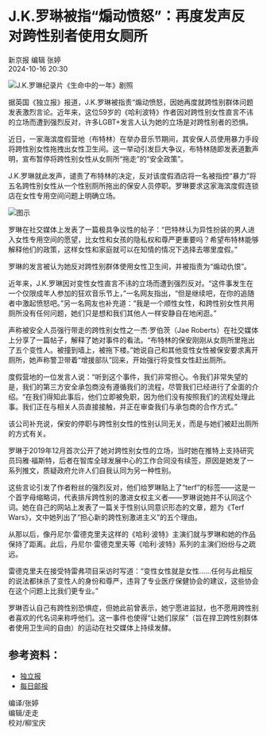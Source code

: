 # J.K.罗琳被指“煽动愤怒”：再度发声反对跨性别者使用女厕所

新京报 编辑 张婷  
2024-10-16 20:30

![J.K.罗琳纪录片《生命中的一年》剧照](https://media.bjnews.com.cn/column/2023/09/07/5363874361629549726.jpg)

据英国《独立报》报道，J.K.罗琳被指责“煽动愤怒，因她再度就跨性别群体问题发表激烈言论。近年来，这位59岁的《哈利波特》作者因对跨性别女性直言不讳的立场而遭到强烈反对，许多LGBT+发言人认为她的立场是对跨性别者的恐惧。

近日，一家海滨度假营地（布特林）在举办音乐节期间，其安保人员使用暴力手段将跨性别女性拖拽出女性卫生间。这一举动引发巨大争议，布特林随即发表道歉声明，宣布暂停将跨性别女性从女厕所“拖走”的“安全政策”。

J.K.罗琳就此发声，谴责了布特林的决定，反对该度假酒店将一名被指控“暴力”将五名跨性别女性从一个性别厕所拖出的保安人员停职。罗琳要求这家海滨度假连锁店在女性专用空间问题上明确立场。

![图示](https://media.bjnews.com.cn/fz/html/AttachPubDev/2024/10/mapj20241016203002196746.png)

罗琳在社交媒体上发表了一篇极具争议性的帖子：“巴特林认为异性扮装的男人进入女性专用空间的愿望，比女性和女孩的隐私权和尊严更重要吗？希望布特林能够解释他们的政策，这样女性和家庭就可以在知情的情况下选择去哪里度假。”

罗琳的发言被认为她反对跨性别群体使用女性卫生间，并被指责为“煽动仇恨”。

近年来，J.K.罗琳因对变性女性直言不讳的立场而遭到强烈反对。“这件事发生在一个仅限成年人参加的狂欢音乐节上，”一名网友指出，“但是继续吧，在你的追随者中激起愤怒吧。”另一名网友也补充道：“我是一个顺性女性，和跨性别女性共用厕所没有任何问题，她们只是想和我们其他人一样安静自在地闲逛。”

声称被安全人员强行带走的跨性别女性之一杰·罗伯茨（Jae Roberts）在社交媒体上分享了一篇帖子，解释了她对事件的看法。“布特林的保安刚刚从女厕所里拖出了五个变性人。被撞到墙上，被拖下楼。”她说自己和其他变性女性被保安要求离开厕所，她声称警卫带着“增援部队”回来，开始强行将变性女性赶出厕所。

度假营地的一位发言人说：“听到这个事件，我们非常担心。令我们非常失望的是，我们的第三方安全承包商没有遵循我们的流程，尽管我们已经进行了全面的介绍。“在我们得知此事后，他们立即被免职，因为他们没有按照我们的流程处理此事。我们正在与相关人员直接接触，并正在审查我们与承包商的合作方式。”

该公司补充说，保安的停职与跨性别女性的性别认同无关，而是与她们被赶出厕所的方式有关。

罗琳于2019年12月首次公开了她对跨性别女性的立场，当时她在推特上支持研究员玛雅·福斯特，后者在智库全球发展中心的工作合同没有续签，原因是她发了一系列推文，质疑政府允许人们自我认同为另一种性别。

这些言论引发了作者粉丝的强烈反对，他们给罗琳贴上了“terf”的标签——这是一个首字母缩略词，代表排斥跨性别的激进女权主义者——罗琳说她并不认同这个词。她在自己的网站上发表了一篇关于性别认同意识形态的文章，题为《Terf Wars》，文中她列出了“担心新的跨性别激进主义”的五个理由。

从那以后，像丹尼尔·雷德克里夫这样的《哈利·波特》主演们就与罗琳和她的作品保持了距离。此后，丹尼尔·雷德克里夫等《哈利·波特》系列的主演们纷纷与之疏远。

雷德克里夫在接受特雷弗项目采访时写道：“变性女性就是女性……任何与此相反的说法都抹杀了变性人的身份和尊严，违背了专业医疗保健协会的建议，这些协会在这个问题上比我们更专业。”

罗琳否认自己有跨性别恐惧症，但她此前曾表示，她宁愿进监狱，也不愿用跨性别者喜欢的代名词来称呼他们。这一事件也使得“让她们尿尿”（旨在捍卫跨性别群体者使用卫生间的自由）的运动在社交媒体上持续发酵。

## 参考资料：

- [独立报](https://www.independent.co.uk/arts-entertainment/books/news/jk-rowling-butlin-s-trans-women-toilet-b2628456.html)
- [每日邮报](https://www.dailymail.co.uk/news/article-13948893/jk-rowling-slams-butlins-suspended-security-trans-women-toilets.html)

编译/张婷  
编辑/走走  
校对/柳宝庆  